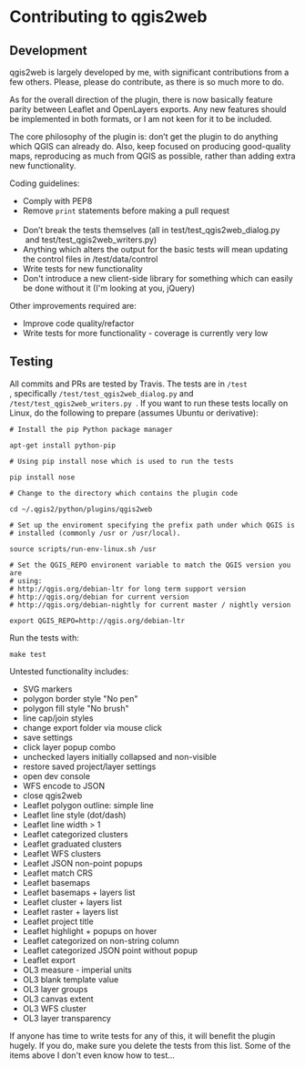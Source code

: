 <h1>Contributing to qgis2web</h1>

<h2>Development</h2>
<p>qgis2web is largely developed by me, with significant contributions from a
few others. Please, please do contribute, as there is so much more to do.</p>

<p>As for the overall direction of the plugin, there is now basically feature
parity between Leaflet and OpenLayers exports. Any new features should be implemented
in both formats, or I am not keen for it to be included.</p>

<p>The core philosophy of the plugin is: don’t get the plugin to do anything
which QGIS can already do. Also, keep focused on producing good-quality maps,
reproducing as much from QGIS as possible, rather than adding extra new
functionality.</p>

<p>Coding guidelines:</p>
<ul>
    <li>Comply with PEP8</li>
    <li>Remove <code>print</code> statements before making a pull request</li>
    <li>Don’t break the tests themselves (all in test/test_qgis2web_dialog.py 
    and test/test_qgis2web_writers.py)</li>
    <li>Anything which alters the output for the basic tests will mean updating
    the control files in /test/data/control</li>
    <li>Write tests for new functionality</li>
    <li>Don't introduce a new client-side library for something which can
    easily be done without it (I'm looking at you, jQuery)</li>
</ul>

<p>Other improvements required are:</p>
<ul>
    <li>Improve code quality/refactor</li>
    <li>Write tests for more functionality - coverage is currently very low
    </li>
</ul>

<h2>Testing</h2>

<p>All commits and PRs are tested by Travis. The tests are in <code>/test
</code>, specifically <code>/test/test_qgis2web_dialog.py</code> and <code>/test/test_qgis2web_writers.py </code>. If you want
to run these tests locally on Linux, do the following to prepare (assumes
Ubuntu or derivative):</p>

<pre><code># Install the pip Python package manager

apt-get install python-pip

# Using pip install nose which is used to run the tests

pip install nose

# Change to the directory which contains the plugin code

cd ~/.qgis2/python/plugins/qgis2web

# Set up the enviroment specifying the prefix path under which QGIS is
# installed (commonly /usr or /usr/local).

source scripts/run-env-linux.sh /usr

# Set the QGIS_REPO environent variable to match the QGIS version you are
# using:
# http://qgis.org/debian-ltr for long term support version
# http://qgis.org/debian for current version
# http://qgis.org/debian-nightly for current master / nightly version

export QGIS_REPO=http://qgis.org/debian-ltr
</code></pre>
<p>Run the tests with:</p>
<pre><code>make test</code></pre>

<p>Untested functionality includes:</p>
<ul>
    <li>SVG markers</li>
    <li>polygon border style "No pen"</li>
    <li>polygon fill style "No brush"</li>
    <li>line cap/join styles</li>
    <li>change export folder via mouse click</li>
    <li>save settings</li>
    <li>click layer popup combo</li>
    <li>unchecked layers initially collapsed and non-visible</li>
    <li>restore saved project/layer settings</li>
    <li>open dev console</li>
    <li>WFS encode to JSON</li>
    <li>close qgis2web</li>
    <li>Leaflet polygon outline: simple line</li>
    <li>Leaflet line style (dot/dash)</li>
    <li>Leaflet line width > 1</li>
    <li>Leaflet categorized clusters</li>
    <li>Leaflet graduated clusters</li>
    <li>Leaflet WFS clusters</li>
    <li>Leaflet JSON non-point popups</li>
    <li>Leaflet match CRS</li>
    <li>Leaflet basemaps</li>
    <li>Leaflet basemaps + layers list</li>
    <li>Leaflet cluster + layers list</li>
    <li>Leaflet raster + layers list</li>
    <li>Leaflet project title</li>
    <li>Leaflet highlight + popups on hover</li>
    <li>Leaflet categorized on non-string column</li>
    <li>Leaflet categorized JSON point without popup</li>
    <li>Leaflet export</li>
    <li>OL3 measure - imperial units</li>
    <li>OL3 blank template value</li>
    <li>OL3 layer groups</li>
    <li>OL3 canvas extent</li>
    <li>OL3 WFS cluster</li>
    <li>OL3 layer transparency</li>
</ul>

<p>If anyone has time to write tests for any of this, it will benefit the
plugin hugely. If you do, make sure you delete the tests from this list. Some
of the items above I don't even know how to test...</p>
